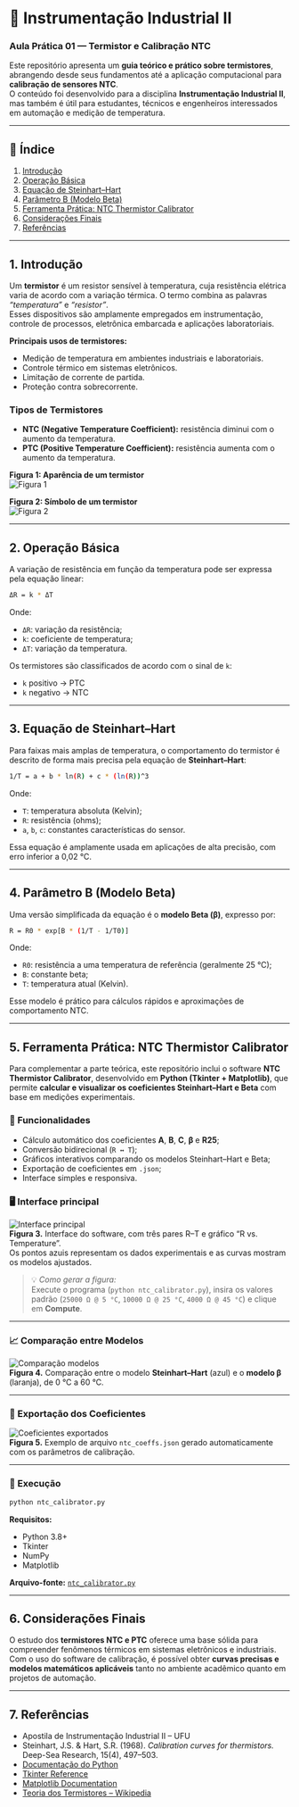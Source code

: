 # 🧪 Instrumentação Industrial II  
### Aula Prática 01 — Termistor e Calibração NTC

Este repositório apresenta um **guia teórico e prático sobre termistores**, abrangendo desde seus fundamentos até a aplicação computacional para **calibração de sensores NTC**.  
O conteúdo foi desenvolvido para a disciplina **Instrumentação Industrial II**, mas também é útil para estudantes, técnicos e engenheiros interessados em automação e medição de temperatura.

---

## 📘 Índice

1. [Introdução](#1-introdução)  
2. [Operação Básica](#2-operação-básica)  
3. [Equação de Steinhart–Hart](#3-equação-de-steinharthart)  
4. [Parâmetro B (Modelo Beta)](#4-parâmetro-b-modelo-beta)  
5. [Ferramenta Prática: NTC Thermistor Calibrator](#5-ferramenta-prática-ntc-thermistor-calibrator)  
6. [Considerações Finais](#6-considerações-finais)  
7. [Referências](#7-referências)

---

## 1. Introdução

Um **termistor** é um resistor sensível à temperatura, cuja resistência elétrica varia de acordo com a variação térmica. O termo combina as palavras *“temperatura”* e *“resistor”*.  
Esses dispositivos são amplamente empregados em instrumentação, controle de processos, eletrônica embarcada e aplicações laboratoriais.

**Principais usos de termistores:**
- Medição de temperatura em ambientes industriais e laboratoriais.  
- Controle térmico em sistemas eletrônicos.  
- Limitação de corrente de partida.  
- Proteção contra sobrecorrente.

### Tipos de Termistores

- **NTC (Negative Temperature Coefficient):** resistência diminui com o aumento da temperatura.  
- **PTC (Positive Temperature Coefficient):** resistência aumenta com o aumento da temperatura.

**Figura 1: Aparência de um termistor**  
![Figura 1](assets/figura1.webp)

**Figura 2: Símbolo de um termistor**  
![Figura 2](assets/figura2.webp)

---

## 2. Operação Básica

A variação de resistência em função da temperatura pode ser expressa pela equação linear:

```bash
ΔR = k * ΔT
```

Onde:  
- `ΔR`: variação da resistência;  
- `k`: coeficiente de temperatura;  
- `ΔT`: variação da temperatura.

Os termistores são classificados de acordo com o sinal de `k`:  
- `k` positivo → PTC  
- `k` negativo → NTC  

---

## 3. Equação de Steinhart–Hart

Para faixas mais amplas de temperatura, o comportamento do termistor é descrito de forma mais precisa pela equação de **Steinhart–Hart**:

```bash
1/T = a + b * ln(R) + c * (ln(R))^3
```

Onde:  
- `T`: temperatura absoluta (Kelvin);  
- `R`: resistência (ohms);  
- `a`, `b`, `c`: constantes características do sensor.  

Essa equação é amplamente usada em aplicações de alta precisão, com erro inferior a 0,02 °C.

---

## 4. Parâmetro B (Modelo Beta)

Uma versão simplificada da equação é o **modelo Beta (β)**, expresso por:

```bash
R = R0 * exp[B * (1/T - 1/T0)]
```

Onde:  
- `R0`: resistência a uma temperatura de referência (geralmente 25 °C);  
- `B`: constante beta;  
- `T`: temperatura atual (Kelvin).  

Esse modelo é prático para cálculos rápidos e aproximações de comportamento NTC.

---

## 5. Ferramenta Prática: NTC Thermistor Calibrator

Para complementar a parte teórica, este repositório inclui o software **NTC Thermistor Calibrator**, desenvolvido em **Python (Tkinter + Matplotlib)**, que permite **calcular e visualizar os coeficientes Steinhart–Hart e Beta** com base em medições experimentais.

### 🔧 Funcionalidades

- Cálculo automático dos coeficientes **A**, **B**, **C**, **β** e **R25**;  
- Conversão bidirecional (`R ↔ T`);  
- Gráficos interativos comparando os modelos Steinhart–Hart e Beta;  
- Exportação de coeficientes em `.json`;  
- Interface simples e responsiva.

### 🖥️ Interface principal

![Interface principal](assets/ntc_main_ui.png)  
**Figura 3.** Interface do software, com três pares R–T e gráfico “R vs. Temperature”.  
Os pontos azuis representam os dados experimentais e as curvas mostram os modelos ajustados.

> 💡 *Como gerar a figura:*  
> Execute o programa (`python ntc_calibrator.py`), insira os valores padrão (`25000 Ω @ 5 °C`, `10000 Ω @ 25 °C`, `4000 Ω @ 45 °C`) e clique em **Compute**.  

---

### 📈 Comparação entre Modelos

![Comparação modelos](assets/ntc_models_compare.png)  
**Figura 4.** Comparação entre o modelo **Steinhart–Hart** (azul) e o **modelo β** (laranja), de 0 °C a 60 °C.

---

### 🧾 Exportação dos Coeficientes

![Coeficientes exportados](assets/ntc_coefficients_json.png)  
**Figura 5.** Exemplo de arquivo `ntc_coeffs.json` gerado automaticamente com os parâmetros de calibração.

---

### 🚀 Execução

```bash
python ntc_calibrator.py
```

**Requisitos:**
- Python 3.8+  
- Tkinter  
- NumPy  
- Matplotlib  

**Arquivo-fonte:** [`ntc_calibrator.py`](python/ntc_calibrator.py)

---

## 6. Considerações Finais

O estudo dos **termistores NTC e PTC** oferece uma base sólida para compreender fenômenos térmicos em sistemas eletrônicos e industriais.  
Com o uso do software de calibração, é possível obter **curvas precisas e modelos matemáticos aplicáveis** tanto no ambiente acadêmico quanto em projetos de automação.

---

## 7. Referências

- Apostila de Instrumentação Industrial II – UFU  
- Steinhart, J.S. & Hart, S.R. (1968). *Calibration curves for thermistors.* Deep-Sea Research, 15(4), 497–503.  
- [Documentação do Python](https://docs.python.org/3/)  
- [Tkinter Reference](https://docs.python.org/3/library/tkinter.html)  
- [Matplotlib Documentation](https://matplotlib.org/stable/index.html)  
- [Teoria dos Termistores – Wikipedia](https://pt.wikipedia.org/wiki/Termistor)
